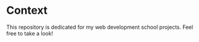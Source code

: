 # Context

This repository is dedicated for my web development school projects. Feel free to take a look!